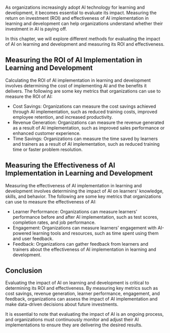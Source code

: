 

As organizations increasingly adopt AI technology for learning and development, it becomes essential to evaluate its impact. Measuring the return on investment (ROI) and effectiveness of AI implementation in learning and development can help organizations understand whether their investment in AI is paying off.

In this chapter, we will explore different methods for evaluating the impact of AI on learning and development and measuring its ROI and effectiveness.

Measuring the ROI of AI Implementation in Learning and Development
------------------------------------------------------------------

Calculating the ROI of AI implementation in learning and development involves determining the cost of implementing AI and the benefits it delivers. The following are some key metrics that organizations can use to measure the ROI of AI:

* Cost Savings: Organizations can measure the cost savings achieved through AI implementation, such as reduced training costs, improved employee retention, and increased productivity.
* Revenue Generation: Organizations can measure the revenue generated as a result of AI implementation, such as improved sales performance or enhanced customer experience.
* Time Savings: Organizations can measure the time saved by learners and trainers as a result of AI implementation, such as reduced training time or faster problem resolution.

Measuring the Effectiveness of AI Implementation in Learning and Development
----------------------------------------------------------------------------

Measuring the effectiveness of AI implementation in learning and development involves determining the impact of AI on learners' knowledge, skills, and behavior. The following are some key metrics that organizations can use to measure the effectiveness of AI:

* Learner Performance: Organizations can measure learners' performance before and after AI implementation, such as test scores, completion rates, and job performance.
* Engagement: Organizations can measure learners' engagement with AI-powered learning tools and resources, such as time spent using them and user feedback.
* Feedback: Organizations can gather feedback from learners and trainers about the effectiveness of AI implementation in learning and development.

Conclusion
----------

Evaluating the impact of AI on learning and development is critical to determining its ROI and effectiveness. By measuring key metrics such as cost savings, revenue generation, learner performance, engagement, and feedback, organizations can assess the impact of AI implementation and make data-driven decisions about future investments.

It is essential to note that evaluating the impact of AI is an ongoing process, and organizations must continuously monitor and adjust their AI implementations to ensure they are delivering the desired results.
